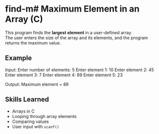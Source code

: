 # find-m# Maximum Element in an Array (C)

This program finds the **largest element** in a user-defined array.  
The user enters the size of the array and its elements, and the program returns the maximum value.

## Example
Input:
Enter number of elements: 5
Enter element 1: 10
Enter element 2: 45
Enter element 3: 7
Enter element 4: 89
Enter element 5: 23

Output:
Maximum element = 89

## Skills Learned
- Arrays in C  
- Looping through array elements  
- Comparing values  
- User input with `scanf()`  
